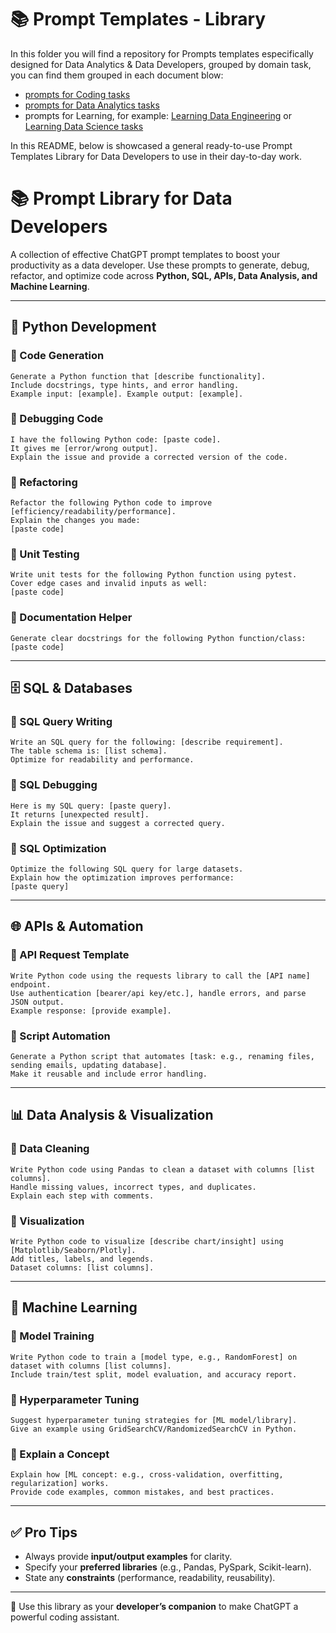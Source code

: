 # 📚 Prompt Templates - Library

In this folder you will find a repository for Prompts templates especifically designed for Data Analytics & Data Developers, grouped by domain task, you can find them grouped in each document blow:
- [prompts for Coding tasks](https://github.com/antoniguedes/AI_GPT_Prompts/blob/main/Prompts%20Templates/Prompts%20Templates%20-%20Coding.docx)
- [prompts for Data Analytics tasks](https://github.com/antoniguedes/AI_GPT_Prompts/blob/main/Prompts%20Templates/Prompts%20Templates%20-%20Data%20Analysis.docx)
- prompts for Learning, for example: [Learning Data Engineering](https://github.com/antoniguedes/AI_GPT_Prompts/blob/main/Prompts%20Templates/Prompts%20Templates%20-%20Learning%20(ex%20Data%20Engineering).docx) or [Learning Data Science tasks](https://github.com/antoniguedes/AI_GPT_Prompts/blob/main/Prompts%20Templates/Prompts%20Templates%20-%20Learning%20(ex%20Data%20Science).docx)  
   
In this README, below is showcased a general ready-to-use Prompt Templates Library for Data Developers to use in their day-to-day work.

# 📚 Prompt Library for Data Developers

A collection of effective ChatGPT prompt templates to boost your productivity as a data developer. Use these prompts to generate, debug, refactor, and optimize code across **Python, SQL, APIs, Data Analysis, and Machine Learning**.

---

## 🐍 Python Development

### 🔹 Code Generation
```
Generate a Python function that [describe functionality].
Include docstrings, type hints, and error handling.
Example input: [example]. Example output: [example].
```

### 🔹 Debugging Code
```
I have the following Python code: [paste code].
It gives me [error/wrong output].
Explain the issue and provide a corrected version of the code.
```

### 🔹 Refactoring
```
Refactor the following Python code to improve [efficiency/readability/performance].
Explain the changes you made:
[paste code]
```

### 🔹 Unit Testing
```
Write unit tests for the following Python function using pytest.
Cover edge cases and invalid inputs as well:
[paste code]
```

### 🔹 Documentation Helper
```
Generate clear docstrings for the following Python function/class:
[paste code]
```

---

## 🗄️ SQL & Databases

### 🔹 SQL Query Writing
```
Write an SQL query for the following: [describe requirement].
The table schema is: [list schema].
Optimize for readability and performance.
```

### 🔹 SQL Debugging
```
Here is my SQL query: [paste query].
It returns [unexpected result].
Explain the issue and suggest a corrected query.
```

### 🔹 SQL Optimization
```
Optimize the following SQL query for large datasets.
Explain how the optimization improves performance:
[paste query]
```

---

## 🌐 APIs & Automation

### 🔹 API Request Template
```
Write Python code using the requests library to call the [API name] endpoint.
Use authentication [bearer/api key/etc.], handle errors, and parse JSON output.
Example response: [provide example].
```

### 🔹 Script Automation
```
Generate a Python script that automates [task: e.g., renaming files, sending emails, updating database].
Make it reusable and include error handling.
```

---

## 📊 Data Analysis & Visualization

### 🔹 Data Cleaning
```
Write Python code using Pandas to clean a dataset with columns [list columns].
Handle missing values, incorrect types, and duplicates.
Explain each step with comments.
```

### 🔹 Visualization
```
Write Python code to visualize [describe chart/insight] using [Matplotlib/Seaborn/Plotly].
Add titles, labels, and legends.
Dataset columns: [list columns].
```

---

## 🤖 Machine Learning

### 🔹 Model Training
```
Write Python code to train a [model type, e.g., RandomForest] on dataset with columns [list columns].
Include train/test split, model evaluation, and accuracy report.
```

### 🔹 Hyperparameter Tuning
```
Suggest hyperparameter tuning strategies for [ML model/library].
Give an example using GridSearchCV/RandomizedSearchCV in Python.
```

### 🔹 Explain a Concept
```
Explain how [ML concept: e.g., cross-validation, overfitting, regularization] works.
Provide code examples, common mistakes, and best practices.
```

---

## ✅ Pro Tips

- Always provide **input/output examples** for clarity.  
- Specify your **preferred libraries** (e.g., Pandas, PySpark, Scikit-learn).  
- State any **constraints** (performance, readability, reusability).  

---

🎉 Use this library as your **developer’s companion** to make ChatGPT a powerful coding assistant.

